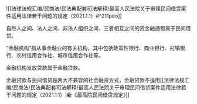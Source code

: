 ![[法律法规汇编/民商法/民法典配套司法解释/最高人民法院关于审理民间借贷案件适用法律若干问题的规定（2021.1.1）#^211peo]]

自然人之间、法人之间、非法人组织之间、三者相互之间的资金融通都属于民间借贷。

“金融机构”指从事金融业的有关机构，其中包括政策性银行、商业银行、村镇银行、农村信用合作社、城市信用合作社等。

金融机构发放贷款属于金融贷款。

金融贷款与民间借贷是两大不兼容的社会融资方式，金融贷款不适用[[法律法规汇编/民商法/民法典配套司法解释/最高人民法院关于审理民间借贷案件适用法律若干问题的规定（2021.1.1）|新《最高院民间借贷规定》]]